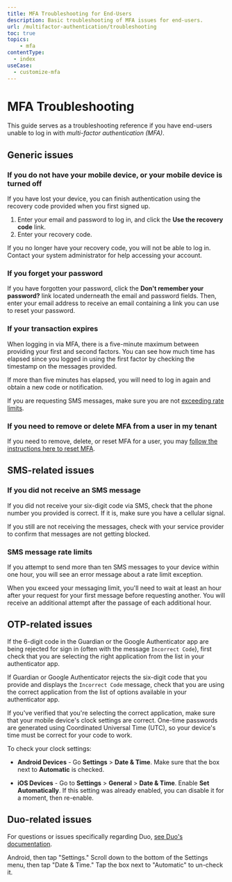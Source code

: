 ```yaml
---
title: MFA Troubleshooting for End-Users
description: Basic troubleshooting of MFA issues for end-users.
url: /multifactor-authentication/troubleshooting
toc: true
topics:
    - mfa
contentType:
  - index
useCase:
  - customize-mfa
---
```

# MFA Troubleshooting

This guide serves as a troubleshooting reference if you have end-users unable to log in with <dfn data-key="multifactor-authentication">multi-factor authentication (MFA)</dfn>.

## Generic issues

### If you do not have your mobile device, or your mobile device is turned off

If you have lost your device, you can finish authentication using the recovery code provided when you first signed up. 

1. Enter your email and password to log in, and click the **Use the recovery code** link.
2. Enter your recovery code.

If you no longer have your recovery code, you will not be able to log in. Contact your system administrator for help accessing your account.

### If you forget your password

If you have forgotten your password, click the **Don't remember your password?** link located underneath the email and password fields. Then, enter your email address to receive an email containing a link you can use to reset your password.

### If your transaction expires

When logging in via MFA, there is a five-minute maximum between providing your first and second factors. You can see how much time has elapsed since you logged in using the first factor by checking the timestamp on the messages provided.

If more than five minutes has elapsed, you will need to log in again and obtain a new code or notification.

If you are requesting SMS messages, make sure you are not [exceeding rate limits](#sms-rate-limits).

### If you need to remove or delete MFA from a user in my tenant

If you need to remove, delete, or reset MFA for a user, you may [follow the instructions here to reset MFA](/multifactor-authentication/reset-user).

## SMS-related issues

### If you did not receive an SMS message

If you did not receive your six-digit code via SMS, check that the phone number you provided is correct. If it is, make sure you have a cellular signal.

If you still are not receiving the messages, check with your service provider to confirm that messages are not getting blocked.

### SMS message rate limits

If you attempt to send more than ten SMS messages to your device within one hour, you will see an error message about a rate limit exception.

When you exceed your messaging limit, you'll need to wait at least an hour after your request for your first message before requesting another. You will receive an additional attempt after the passage of each additional hour.

## OTP-related issues

If the 6-digit code in the Guardian or the Google Authenticator app are being rejected for sign in (often with the message `Incorrect Code`), first check that you are selecting the right application from the list in your authenticator app.

If Guardian or Google Authenticator rejects the six-digit code that you provide and displays the `Incorrect Code` message, check that you are using the correct application from the list of options available in your authenticator app.

If you've verified that you're selecting the correct application, make sure that your mobile device's clock settings are correct. One-time passwords are generated using Coordinated Universal Time (UTC), so your device's time must be correct for your code to work.

To check your clock settings:

* **Android Devices** - Go **Settings** > **Date & Time**. Make sure that the box next to **Automatic** is checked.

* **iOS Devices** - Go to  **Settings** > **General** > **Date & Time**. Enable **Set Automatically**. If this setting was already enabled, you can disable it for a moment, then re-enable.

## Duo-related issues

For questions or issues specifically regarding Duo, [see Duo's documentation](https://guide.duo.com).

Android, then tap "Settings." Scroll down to the bottom of the Settings menu, then tap "Date & Time." Tap the box next to "Automatic" to un-check it.
